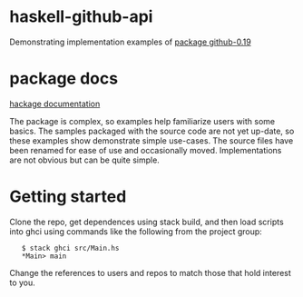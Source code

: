 # haskell-github-api
Demonstrating implementation examples of
[package github-0.19](https://github.com/phadej/github-0.19)

# package docs

[hackage documentation](https://hackage.haskell.org/package/github)

The package is complex, so examples help familiarize users with some basics.
The samples packaged with the source code are not yet up-date, so these examples show demonstrate simple use-cases.
The source files have been renamed for ease of use and occasionally moved. Implementations are not obvious but can be quite simple.

# Getting started
Clone the repo, get dependences using stack build, and then
load scripts into ghci using commands like the following from the project group:
```
   $ stack ghci src/Main.hs
   *Main> main
```
Change the references to users and repos to match those that hold interest to you.

